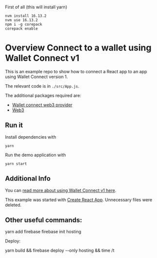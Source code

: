 First of all (this will install yarn)

```
nvm install 16.13.2
nvm use 16.13.2
npm i -g corepack
corepack enable
```

# Overview Connect to a wallet using Wallet Connect v1

This is an example repo to show how to connect a React app to an app using Wallet Connect version 1.

The relevant code is in `./src/App.js`.

The additional packages required are:

- [Wallet connect web3 provider](https://docs.walletconnect.com/1.0/quick-start/dapps/web3-provider)
- [Web3](https://www.npmjs.com/package/web3)


## Run it

Install dependencies with

```shell
yarn
```

Run the demo application with

```shell
yarn start
```

## Additional Info

You can [read more about using Wallet Connect v1 here](https://docs.walletconnect.com/1.0/).

This example was started with [Create React App](https://reactjs.org/docs/create-a-new-react-app.html). Unnecessary files were deleted.


## Other useful commands:

yarn add firebase
firebase init hosting

Deploy:

yarn build && firebase deploy --only hosting && time /t
